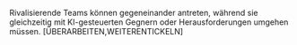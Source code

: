 Rivalisierende Teams können gegeneinander antreten, während sie gleichzeitig mit KI-gesteuerten Gegnern oder Herausforderungen umgehen müssen.
[ÜBERARBEITEN,WEITERENTICKELN]